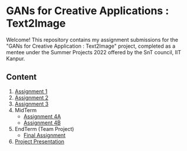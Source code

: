 # GANs for Creative Applications : Text2Image

Welcome! This repository contains my assignment submissions for the "GANs for Creative Application : Text2Image" project, completed as a mentee under the Summer Projects 2022 offered by the SnT council, IIT Kanpur.

## Content

1.  [Assignment 1](Assignment-1.ipynb)
2.  [Assignment 2](Assignment-2.ipynb)
3.  [Assignment 3](Assignment-3.ipynb)
4.  MidTerm
     -  [Assignment 4A](Assignment-4A.ipynb)
     -  [Assignment 4B](Assignment-4B.ipynb)
6.  EndTerm (Team Project)
     - [Final Assignment](Final_Assignment.ipynb)
7.  [Project Presentation](GANs_PPT.pdf)

